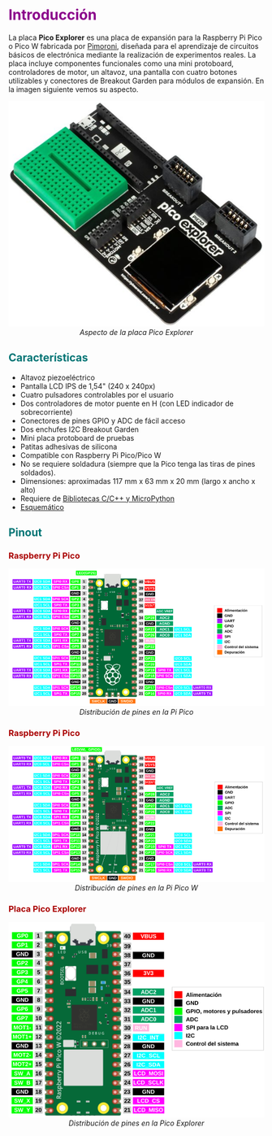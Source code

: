 # <FONT COLOR=#8B008B>Introducción</font>
La placa **Pico Explorer** es una placa de expansión para la Raspberry Pi Pico o Pico W fabricada por [Pimoroni](https://shop.pimoroni.com/), diseñada para el aprendizaje de circuitos básicos de electrónica mediante la realización de experimentos reales. La placa incluye componentes funcionales como una mini protoboard, controladores de motor, un altavoz, una pantalla con cuatro botones utilizables y conectores de Breakout Garden para módulos de expansión. En la imagen siguiente vemos su aspecto.

<center>

![Aspecto de la placa Pico Explorer](./img/intro/aspecto.png)  
*Aspecto de la placa Pico Explorer*

</center>

## <FONT COLOR=#007575>**Características**</font>

* Altavoz piezoeléctrico
* Pantalla LCD IPS de 1,54" (240 x 240px)
* Cuatro pulsadores controlables por el usuario
* Dos controladores de motor puente en H (con LED indicador de sobrecorriente)
* Conectores de pines GPIO y ADC de fácil acceso
* Dos enchufes I2C Breakout Garden
* Mini placa protoboard de pruebas
* Patitas adhesivas de silicona
* Compatible con Raspberry Pi Pico/Pico W
* No se requiere soldadura (siempre que la Pico tenga las tiras de pines soldados).
* Dimensiones: aproximadas 117 mm x 63 mm x 20 mm (largo x ancho x alto)
* Requiere de [Bibliotecas C/C++ y MicroPython](https://github.com/pimoroni/pimoroni-pico)
* [Esquemático](./datasheet/pico_explorer_schematic.pdf)

## <FONT COLOR=#007575>**Pinout**</font>

### <FONT COLOR=#AA0000>Raspberry Pi Pico</font>

<center>

![Distribución de pines en la Pi Pico](./img/intro/pinout_pico.png)  
*Distribución de pines en la Pi Pico*

</center>

### <FONT COLOR=#AA0000>Raspberry Pi Pico</font>

<center>

![Distribución de pines en la Pi Pico W](./img/intro/pinout_picoW.png)  
*Distribución de pines en la Pi Pico W*

</center>

### <FONT COLOR=#AA0000>Placa Pico Explorer</font>

<center>

![Distribución de pines en la Pico Explorer](./img/intro/pinout_pico_explorer.png)  
*Distribución de pines en la Pico Explorer*

</center>